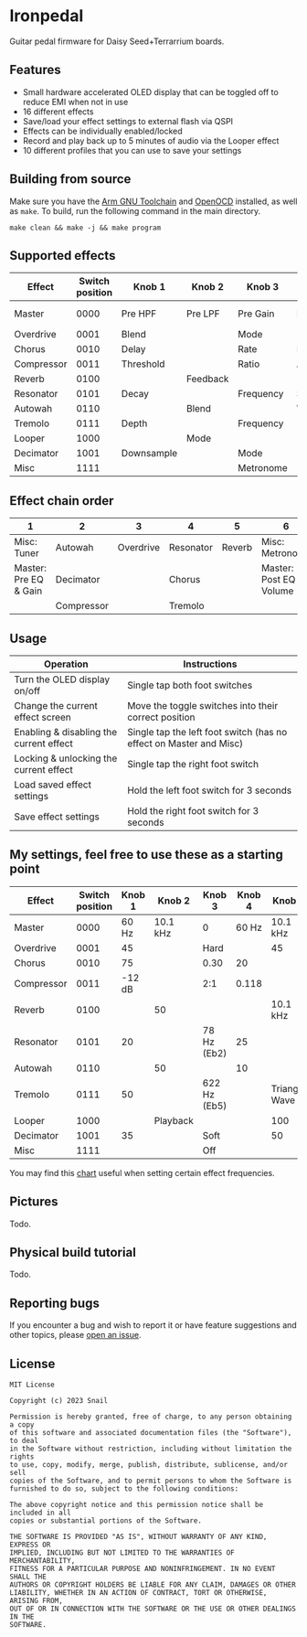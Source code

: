 # Ironpedal
Guitar pedal firmware for Daisy Seed+Terrarrium boards.

## Features
- Small hardware accelerated OLED display that can be toggled off to reduce EMI when not in use
- 16 different effects
- Save/load your effect settings to external flash via QSPI
- Effects can be individually enabled/locked
- Record and play back up to 5 minutes of audio via the Looper effect
- 10 different profiles that you can use to save your settings

## Building from source
Make sure you have the [Arm GNU Toolchain](https://developer.arm.com/tools-and-software/open-source-software/developer-tools/gnu-toolchain/downloads) and [OpenOCD](https://github.com/openocd-org/openocd/releases) installed, as well as `make`. To build, run the following command in the main directory.

`make clean && make -j && make program`

## Supported effects
| Effect     | Switch position | Knob 1     | Knob 2   | Knob 3    | Knob 4    | Knob 5   | Knob 6     |
| ---------- | --------------- | ---------- | -------- | --------- | --------- | -------- | ---------- |
| Master     | 0000            | Pre HPF    | Pre LPF  | Pre Gain  | Post HPF  | Post LPF | Volume     |
| Overdrive  | 0001            | Blend      |          | Mode      |           | Drive    |            |
| Chorus     | 0010            | Delay      |          | Rate      | Feedback  |          | Depth      |
| Compressor | 0011            | Threshold  |          | Ratio     | Attack    |          | Release    |
| Reverb     | 0100            |            | Feedback |           |           | LPF      |            |
| Resonator  | 0101            | Decay      |          | Frequency | Stiffness |          | Brightness |
| Autowah    | 0110            |            | Blend    |           | Wah       |          |            |
| Tremolo    | 0111            | Depth      |          | Frequency |           | Shape    |            |
| Looper     | 1000            |            | Mode     |           |           | Volume   |            |
| Decimator  | 1001            | Downsample |          | Mode      |           | Crush    |            |
| Misc       | 1111            |            |          | Metronome |           |          | Profile    |

## Effect chain order
| 1                     | 2          | 3         | 4         | 5      | 6                        | 7      |
| --------------------- | ---------- | --------- | --------- | ------ | ------------------------ | ------ |
| Misc: Tuner           | Autowah    | Overdrive | Resonator | Reverb | Misc: Metronome          | Looper |
| Master: Pre EQ & Gain | Decimator  |           | Chorus    |        | Master: Post EQ & Volume |        |
|                       | Compressor |           | Tremolo   |        |                          |        |

## Usage
| Operation                               | Instructions                                                       |
| --------------------------------------- | ------------------------------------------------------------------ |
| Turn the OLED display on/off            | Single tap both foot switches                                      |
| Change the current effect screen        | Move the toggle switches into their correct position               |
| Enabling & disabling the current effect | Single tap the left foot switch (has no effect on Master and Misc) |
| Locking & unlocking the current effect  | Single tap the right foot switch                                   |
| Load saved effect settings              | Hold the left foot switch for 3 seconds                            |
| Save effect settings                    | Hold the right foot switch for 3 seconds                           |

## My settings, feel free to use these as a starting point
| Effect     | Switch position | Knob 1    | Knob 2   | Knob 3       | Knob 4    | Knob 5        | Knob 6     |
| ---------- | --------------- | --------- | -------- | ------------ | --------- | ------------- | ---------- |
| Master     | 0000            | 60 Hz     | 10.1 kHz | 0            | 60 Hz     | 10.1 kHz      | 100        |
| Overdrive  | 0001            | 45        |          | Hard         |           | 45            |            |
| Chorus     | 0010            | 75        |          | 0.30         | 20        |               | 90         |
| Compressor | 0011            | -12 dB    |          | 2:1          | 0.118     |               | 0.118      |
| Reverb     | 0100            |           | 50       |              |           | 10.1 kHz      |            |
| Resonator  | 0101            | 20        |          | 78 Hz (Eb2)  | 25        |               | 35         |
| Autowah    | 0110            |           | 50       |              | 10        |               |            |
| Tremolo    | 0111            | 50        |          | 622 Hz (Eb5) |           | Triangle Wave |            |
| Looper     | 1000            |           | Playback |              |           | 100           |            |
| Decimator  | 1001            | 35        |          | Soft         |           | 50            |            |
| Misc       | 1111            |           |          | Off          |           |               | 1          |

You may find this [chart](http://www.simonpaul.com/wp-content/uploads/downloads/2010/04/Notes-To-Frequencies.pdf) useful when setting certain effect frequencies.

## Pictures
Todo.

## Physical build tutorial
Todo.

## Reporting bugs
If you encounter a bug and wish to report it or have feature suggestions and other topics, please [open an issue](https://github.com/snail23/ironpedal/issues).

## License
```
MIT License

Copyright (c) 2023 Snail

Permission is hereby granted, free of charge, to any person obtaining a copy
of this software and associated documentation files (the "Software"), to deal
in the Software without restriction, including without limitation the rights
to use, copy, modify, merge, publish, distribute, sublicense, and/or sell
copies of the Software, and to permit persons to whom the Software is
furnished to do so, subject to the following conditions:

The above copyright notice and this permission notice shall be included in all
copies or substantial portions of the Software.

THE SOFTWARE IS PROVIDED "AS IS", WITHOUT WARRANTY OF ANY KIND, EXPRESS OR
IMPLIED, INCLUDING BUT NOT LIMITED TO THE WARRANTIES OF MERCHANTABILITY,
FITNESS FOR A PARTICULAR PURPOSE AND NONINFRINGEMENT. IN NO EVENT SHALL THE
AUTHORS OR COPYRIGHT HOLDERS BE LIABLE FOR ANY CLAIM, DAMAGES OR OTHER
LIABILITY, WHETHER IN AN ACTION OF CONTRACT, TORT OR OTHERWISE, ARISING FROM,
OUT OF OR IN CONNECTION WITH THE SOFTWARE OR THE USE OR OTHER DEALINGS IN THE
SOFTWARE.
```
